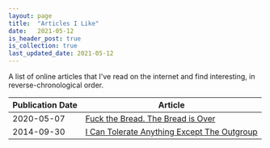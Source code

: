 ```yaml
---
layout: page
title:  "Articles I Like"
date:   2021-05-12
is_header_post: true
is_collection: true
last_updated_date: 2021-05-12
---
```


A list of online articles that I've read on the internet and find interesting, in reverse-chronological order.

| Publication Date | Article |
| -----------------| ------- |
| 2020-05-07       | [Fuck the Bread. The Bread is Over](https://www.theparisreview.org/blog/2020/05/07/fuck-the-bread-the-bread-is-over/) |
| 2014-09-30       | [I Can Tolerate Anything Except The Outgroup](https://slatestarcodex.com/2014/09/30/i-can-tolerate-anything-except-the-outgroup/) |